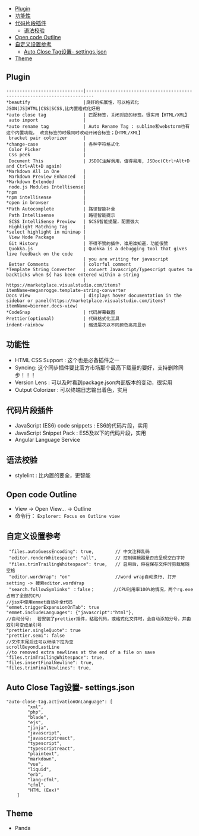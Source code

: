 - [Plugin](#plugin)
- [功能性](#功能性)
- [代码片段插件](#代码片段插件)
  - [语法校验](#语法校验)
- [Open code Outline](#open-code-outline)
- [自定义设置参考](#自定义设置参考)
  - [Auto Close Tag设置- settings.json](#auto-close-tag设置--settingsjson)
- [Theme](#theme)

## Plugin

```
-----------------------------|-------------------------------------------------------------------------
*beautify                    |良好的拓展性，可以格式化JSON|JS|HTML|CSS|SCSS,比内置格式化好用
*auto close tag              | 匹配标签，关闭对应的标签。很实用【HTML/XML】
 auto import                 |
*auto rename tag             | Auto Rename Tag : sublime和webstorm也有这个内置功能， 改变标签的时候同时改动开闭合标签；【HTML/XML】
 bracket pair colorizer      |
*change-case                 | 各种字符格式化
 Color Picker                |
 Css peek                    |
 Document This               | JSDOC注解调用，值得易用, JSDoc(Ctrl+Alt+D and Ctrl+Alt+D again)
*Markdown All in One         |
 Markdown Preview Enhanced   |
*Markdown Extended           |
 node.js Modules Intellisense|
*npm                         |
*npm intellisense            |   
*open in browser             |
*Path Autocomplete           | 路径智能补全
 Path Intellisense           | 路径智能提示
 SCSS IntelliSense Preview   | SCSS智能提醒，配置强大
 Highlight Matching Tag      |
*select highlight in minimap |
 View Node Package           |
 Git History                 | 不得不赞的插件，谁用谁知道，功能很赞
 Quokka.js                   | Quokka is a debugging tool that gives live feedback on the code
                             | you are writing for javascript
 Better Comments             | colorful comment
*Template String Converter   | convert Javascript/Typescript quotes to backticks when ${ has been entered within a string
                             | https://marketplace.visualstudio.com/items?itemName=meganrogge.template-string-converter
Docs View                    | displays hover documentation in the sidebar or panel(https://marketplace.visualstudio.com/items?itemName=bierner.docs-view)
*CodeSnap                    | 代码屏幕截图
Prettier(optional)           | 代码格式化工具
indent-rainbow               | 缩进层次以不同颜色高亮显示
```

## 功能性

- HTML CSS Support : 这个也是必备插件之一
- Syncing: 这个同步插件要比官方市场那个最高下载量的要好，支持删除同步！！！
- Version Lens : 可以及时看到package.json内部版本的变动，很实用
- Output Colorizer : 可以终端日志输出着色，实用

## 代码片段插件

- JavaScript (ES6) code snippets : ES6的代码片段，实用
- JavaScript Snippet Pack : ES5及以下的代码片段，实用
- Angular Language Service

## 语法校验

- stylelint : 比内置的要全，更智能

## Open code Outline

- View → Open View... → Outline
- 命令行： `Explorer: Focus on Outline view`

## 自定义设置参考

```
 "files.autoGuessEncoding": true,        // 中文注释乱码
 "editor.renderWhitespace": "all",       // 控制编辑器是否应呈现空白字符
 "files.trimTrailingWhitespace": true,   // 启用后，将在保存文件时剪裁尾随空格
 "editor.wordWrap": "on"                 //word wrap自动换行, 打开setting -> 搜索editor.wordWrap
 "search.followSymlinks" ：false；       //CPU利用率100%的情况，两个rg.exe占用了全部的CPU    
//jsx中使用emmet自动补全代码
"emmet.triggerExpansionOnTab": true
"emmet.includeLanguages": {"javascript":"html"},
//自动分号:  若安装了prettier插件，粘贴代码，或格式化文件时，会自动添加分号，并由双引号变成单引号
"prettier.singleQuote": true
"prettier.semi": false
//文件末尾后还可以继续下拉为空
scrollBeyondLastLine
//to removed extra newlines at the end of a file on save
"files.trimTrailingWhitespace": true,
"files.insertFinalNewline": true,
"files.trimFinalNewlines": true,
```

## Auto Close Tag设置- settings.json

```
"auto-close-tag.activationOnLanguage": [
        "xml",
        "php",
        "blade",
        "ejs",
        "jinja",
        "javascript",
        "javascriptreact",
        "typescript",
        "typescriptreact",
        "plaintext",
        "markdown",
        "vue",
        "liquid",
        "erb",
        "lang-cfml",
        "cfml",
        "HTML (Eex)"
    ]
```

## Theme

- Panda
